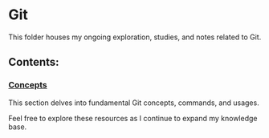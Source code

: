 # Git

This folder houses my ongoing exploration, studies, and notes related to Git.

## Contents:

### [Concepts](https://github.com/kayckdelfino/public_knowledge_base/tree/main/Git/Concepts)

This section delves into fundamental Git concepts, commands, and usages.

Feel free to explore these resources as I continue to expand my knowledge base.